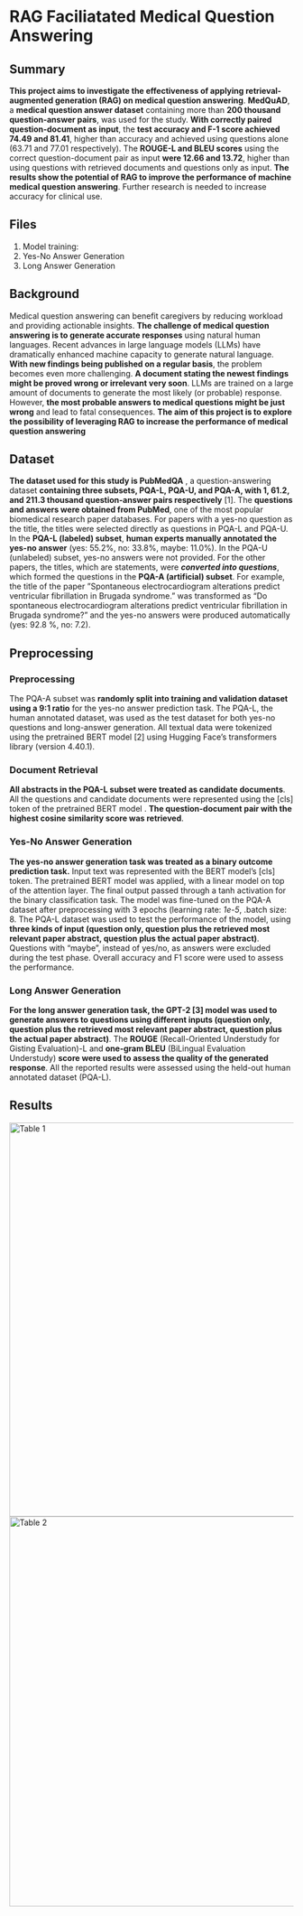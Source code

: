 # RAG Faciliatated Medical Question Answering

## Summary

**This project aims to investigate the effectiveness of applying retrieval-augmented generation (RAG) on medical question answering**. **MedQuAD**, a **medical question answer dataset** containing more than **200 thousand question-answer pairs**, was used for the study. **With correctly paired question-document as input**, the **test accuracy and F-1 score achieved 74.49 and 81.41**, higher than accuracy and achieved using questions alone (63.71 and 77.01 respectively).  The **ROUGE-L and BLEU scores** using the correct question-document pair as input **were 12.66 and 13.72**, higher than using questions with retrieved documents and questions only as input. **The results show the potential of RAG to improve the performance of machine medical question answering**. Further research is needed to increase accuracy for clinical use.

## Files

1. Model training:
2. Yes-No Answer Generation
3. Long Answer Generation

## Background

Medical question answering can benefit caregivers by reducing workload and providing actionable insights. **The challenge of medical question answering is to generate accurate responses** using natural human languages. Recent advances in large language models (LLMs) have dramatically enhanced machine capacity to generate natural language. **With new findings being published on a regular basis**, the problem becomes even more challenging. **A document stating the newest findings might be proved wrong or irrelevant very soon**. LLMs are trained on a large amount of documents to generate the most likely (or probable) response. However, **the most probable answers to medical questions might be just wrong** and lead to fatal consequences. **The aim of this project is to explore the possibility of leveraging RAG to increase the performance of medical question answering**

 ## Dataset
**The dataset used for this study is PubMedQA** , a question-answering dataset **containing three subsets, PQA-L, PQA-U, and PQA-A, with 1, 61.2, and 211.3 thousand question-answer pairs respectively** [1]. The **questions and answers were obtained from PubMed**, one of the most popular biomedical research paper databases. For papers with a yes-no question as the title, the titles were selected directly as questions in PQA-L and PQA-U. In the **PQA-L (labeled) subset**, **human experts manually annotated the yes-no answer** (yes: 55.2%, no: 33.8%, maybe: 11.0%). In the PQA-U (unlabeled) subset, yes-no answers were not provided. For the other papers, the titles, which are statements, were ***converted into questions***, which formed the questions in the **PQA-A (artificial) subset**. For example, the title of the paper ”Spontaneous electrocardiogram alterations predict ventricular fibrillation in Brugada syndrome.” was transformed as “Do spontaneous electrocardiogram alterations predict ventricular fibrillation in Brugada syndrome?” and the yes-no answers were produced automatically (yes: 92.8 %, no: 7.2).


## Preprocessing

### Preprocessing

The PQA-A subset was **randomly split into training and validation dataset using a 9:1 ratio** for the yes-no answer prediction task. The PQA-L, the human annotated dataset, was used as the test dataset for both yes-no questions and long-answer generation. All textual data were tokenized using the pretrained BERT model [2] using Hugging Face’s transformers library (version 4.40.1).

### Document Retrieval

**All abstracts in the PQA-L subset were treated as candidate documents**. All the questions and candidate documents were represented using the [cls] token of the pretrained BERT model . **The question-document pair with the highest cosine similarity score was retrieved**.


### Yes-No Answer Generation

**The yes-no answer generation task was treated as a binary outcome prediction task.** Input text was represented with the BERT model’s [cls] token. The pretrained BERT model was applied, with a linear model on top of the attention layer. The final output passed through a tanh activation for the binary classification task. The model was fine-tuned on the PQA-A dataset after preprocessing with 3 epochs (learning rate: *1e-5*, .batch size: 8. The PQA-L dataset was used to test the performance of the model, using **three kinds of input (question only, question plus the retrieved most relevant paper abstract, question plus the actual paper abstract)**. Questions with “maybe”, instead of yes/no, as answers were excluded during the test phase. Overall accuracy and F1 score were used to assess the performance.

### Long Answer Generation

**For the long answer generation task, the GPT-2 [3] model was used to generate answers to questions using different inputs (question only, question plus the retrieved most relevant paper abstract, question plus the actual paper abstract)**. The **ROUGE** (Recall-Oriented Understudy for Gisting Evaluation)-L and **one-gram BLEU** (BiLingual Evaluation Understudy) **score were used to assess the quality of the generated response**. All the reported results were assessed using the held-out human annotated dataset (PQA-L).

## Results

<img width="698" alt="Table 1" src="https://github.com/halfmoonliu/RAGMedcalQA/assets/46064664/25a8c250-14c0-49c4-abda-7d9f788b88bd">
<img width="691" alt="Table 2" src="https://github.com/halfmoonliu/RAGMedcalQA/assets/46064664/0a067800-115b-48bc-b1b7-f9c103f59a42">




